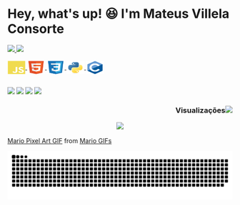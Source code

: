 #  Hey, what's up! 😆 I'm Mateus Villela Consorte

<div>
  <a href="https://github.com/MVConsorte">
  <img height="160em" src="https://github-readme-stats.vercel.app/api/top-langs/?username=MVConsorte&layout=compact&langs_count=7&theme=outrun"/>
  <img height="160em" src="https://github-readme-stats.vercel.app/api?username=MVConsorte&show_icons=true&theme=outrun&include_all_commits=truecount_private=true"/>
</div>

<div style="display: inline_block"><br>
  <img align="center" alt="villela-Js" height="30" width="40" src="https://raw.githubusercontent.com/devicons/devicon/master/icons/javascript/javascript-plain.svg">
  <img align="center" alt="villela-HTML" height="30" width="40" src="https://raw.githubusercontent.com/devicons/devicon/master/icons/html5/html5-original.svg">
  <img align="center" alt="villela-CSS" height="30" width="40" src="https://raw.githubusercontent.com/devicons/devicon/master/icons/css3/css3-original.svg">
  <img align="center" alt="villela-Python" height="30" width="40" src="https://raw.githubusercontent.com/devicons/devicon/master/icons/python/python-original.svg">
  <img align="center" alt="villela-C" height="30" width="40" src="https://raw.githubusercontent.com/devicons/devicon/master/icons/c/c-original.svg">
</div>

##
  
<div> 
  <a href="https://instagram.com/#" target="_blank"><img src="https://img.shields.io/badge/-Instagram-%23E4405F?style=for-the-badge&logo=instagram&logoColor=white" target="_blank"></a>
  <a href="https://discord.gg/#" target="_blank"><img src="https://img.shields.io/badge/Discord-7289DA?style=for-the-badge&logo=discord&logoColor=white" target="_blank"></a> 
  <a href = "mailto:mateusvillela.eng@gmail.com"><img src="https://img.shields.io/badge/-Gmail-%23333?style=for-the-badge&logo=gmail&logoColor=white" target="_blank"></a>
  <a href="https://www.linkedin.com/in/mateus-villela-consorte-497a53253/" target="_blank"><img src="https://img.shields.io/badge/-LinkedIn-%230077B5?style=for-the-badge&logo=linkedin&logoColor=white" target="_blank"></a> 
</div>

<div>
  <h3 align= "right">  Visualizações <img align="right" src="https://profile-counter.glitch.me/MVConsorte/count.svg"/>  </h3>
  <p align= "center"> <img src="https://user-images.githubusercontent.com/108163301/197303591-184ffa21-643f-400b-b454-288693620e14.png" height="300px" /></p>
</div>

<div class="tenor-gif-embed" data-postid="23722022" data-share-method="host" data-aspect-ratio="1.77778" data-width="100%">
  <a href="https://tenor.com/view/mario-pixel-art-gaming-room-gif-23722022">Mario Pixel Art GIF</a> from 
  <a href="https://tenor.com/search/mario-gifs">Mario GIFs</a>
</div>
<script type="text/javascript" async src="https://tenor.com/embed.js"></script>

![Snake animation](https://github.com/MVConsorte/MVConsorte/blob/output/github-contribution-grid-snake.svg)
  

